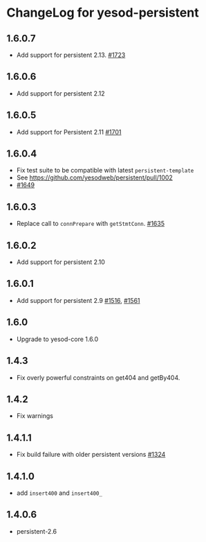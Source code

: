# ChangeLog for yesod-persistent

## 1.6.0.7

* Add support for persistent 2.13. [#1723](https://github.com/yesodweb/yesod/pull/1723)

## 1.6.0.6

* Add support for persistent 2.12

## 1.6.0.5

* Add support for Persistent 2.11 [#1701](https://github.com/yesodweb/yesod/pull/1701)

## 1.6.0.4

* Fix test suite to be compatible with latest `persistent-template`
* See https://github.com/yesodweb/persistent/pull/1002
* [#1649](https://github.com/yesodweb/yesod/pull/1649/files)

## 1.6.0.3

* Replace call to `connPrepare` with `getStmtConn`. [#1635](https://github.com/yesodweb/yesod/issues/1635)

## 1.6.0.2

* Add support for persistent 2.10

## 1.6.0.1

* Add support for persistent 2.9 [#1516](https://github.com/yesodweb/yesod/pull/1516), [#1561](https://github.com/yesodweb/yesod/pull/1561)

## 1.6.0

* Upgrade to yesod-core 1.6.0

## 1.4.3

* Fix overly powerful constraints on get404 and getBy404.

## 1.4.2

* Fix warnings

## 1.4.1.1

* Fix build failure with older persistent versions [#1324](https://github.com/yesodweb/yesod/issues/1324)

## 1.4.1.0

* add `insert400` and `insert400_`

## 1.4.0.6

* persistent-2.6
